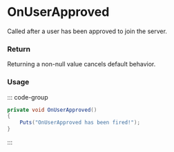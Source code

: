 # OnUserApproved
<Badge type="info" text="Player"/><Badge type="danger" text="Carbon Compatible"/><Badge type="warning" text="Oxide Compatible"/>
Called after a user has been approved to join the server.

### Return
Returning a non-null value cancels default behavior.

### Usage
::: code-group
```csharp [Example]
private void OnUserApproved()
{
	Puts("OnUserApproved has been fired!");
}
```
:::
